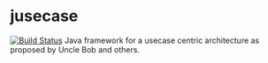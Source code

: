 # jusecase
[![Build Status](https://travis-ci.org/casid/jusecase.svg?branch=master)](https://travis-ci.org/casid/jusecase)
Java framework for a usecase centric architecture as proposed by Uncle Bob and others.
